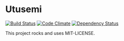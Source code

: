 # Utusemi

[![Build Status](https://secure.travis-ci.org/hyoshida/utusemi.png)](http://travis-ci.org/hyoshida/utusemi)
[![Code Climate](https://codeclimate.com/github/hyoshida/utusemi.png)](https://codeclimate.com/github/hyoshida/utusemi)
[![Dependency Status](https://gemnasium.com/hyoshida/utusemi.svg)](https://gemnasium.com/hyoshida/utusemi)

This project rocks and uses MIT-LICENSE.
